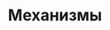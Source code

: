 ---
layout: technology.ect
href: '/kitchens/technologies/mechanisms'
lang: ru
title: 'Механизмы'
importance: 3
photo: '/кухни/технологии/механизмы/механизмы-кухонная-посуда.jpg'
description: "Механизмы для плавного закрывания, полного выдвижения, вертикальные и угловые, с распределителем для бутылок и разной нагрузки"
highlights:
  - 
    caption: 'Механизмы для большего удобства на кухне'
    photo: '/кухни/технологии/механизмы/механизмы-для-удобство-на-кухне.png'
  - 
    caption: 'Отличный порядок на кухне'
    photo: '/кухни/технологии/механизмы/отличный-порядок-на-кухне.png'
  - 
    caption: 'Практические механизмы для бутылок'
    photo: '/кухни/технологии/механизмы/практические-механизмы-для-бутылок.png'
  - 
    caption: 'Практические механизмы для бутылок'
    photo: '/кухни/технологии/механизмы/наглядность-и-в-самом-укромном-уголке.png'
  - 
    caption: 'Тщательное распределение продуктов'
    photo: '/кухни/технологии/механизмы/тщательное-распределение-продуктов.png'
topics:
  -
    caption: 'Механизмы непревзойденной функциональности'
    description: 'Механизмы плавного хода, полное выдвижение, вертикальные и угловые, с разделителем для бутылок и разной нагрузки – 10, 25, 30, 40, 50 и 80 кг, SIGE – Италия и REJS – Польша!'
    highlight: 'Возможность комбинировать|дверцы из дерева, металла и стекла'
    photos:
      - '/кухни/технологии/механизмы/стойки-для-консервы.jpg'
      - '/кухни/технологии/механизмы/механизмы-для-шкаф.jpg'
      - '/кухни/технологии/механизмы/технологии-3.jpg'
  -
    caption: 'Механизмы, увеличивающие вместимость'
    description: 'Легкий доступ к узким нишам и в неудобные места. Позволяют лучше организовать внутренне пространство. Увеличивают вместимость.'
    photos:
      - '/кухни/технологии/механизмы/механизмы-кухонная-посуда.jpg'
      - '/кухни/технологии/механизмы/механизмы-скороварки.jpg'
      - '/кухни/технологии/механизмы/механизъм-шкаф.jpg'
---